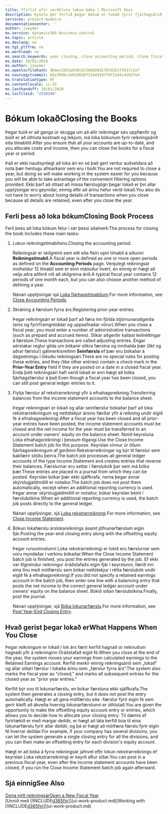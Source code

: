 ```yaml
---
title: Yfirlit yfir verkhluta lokun bóka | Microsoft Docs
description: Kynntu þér ferlið þegar bókum er lokað fyrir fjárhagsárið eða tímabilið og hvað gerist eftir að þú lokar við enda árs.
services: project-madeira
documentationcenter: ''
author: jswymer
ms.service: dynamics365-business-central
ms.topic: article
ms.devlang: na
ms.tgt_pltfrm: na
ms.workload: na
ms.search.keywords: year closing, close accounting period, close fiscal year, bank account detailed trial balance
ms.date: 10/01/2019
ms.author: jswymer
ms.openlocfilehash: db4ec1033a830cb72b602691797d2b1ff637c2e7
ms.sourcegitcommit: 02e704bc3e01d62072144919774f1244c42827e4
ms.translationtype: HT
ms.contentlocale: is-IS
ms.lasthandoff: 10/01/2019
ms.locfileid: "2310109"
---
```

# <a name="closing-the-books"></a><span data-ttu-id="85c2c-103">Bókum lokað</span><span class="sxs-lookup"><span data-stu-id="85c2c-103">Closing the Books</span></span>
<span data-ttu-id="85c2c-104">Þegar búið er að ganga úr skugga um að allir reikningar séu uppfærðir og búið er að úthluta kostnaði og tekjum, má loka bókunum fyrir reikningsárið eða tímabilið.</span><span class="sxs-lookup"><span data-stu-id="85c2c-104">After you ensure that all your accounts are up-to-date, and you allocate costs and income, then you can close the books for a fiscal year or period.</span></span>

<span data-ttu-id="85c2c-105">Það er ekki nauðsynlegt að loka ári en sé það gert verður auðveldara að nota þær hentugu afmarkanir sem eru í boði.</span><span class="sxs-lookup"><span data-stu-id="85c2c-105">You are not required to close a year, but doing so will make working in the system easier for you because you will be able to take advantage of the convenient filtering options provided.</span></span> <span data-ttu-id="85c2c-106">Ekki þarf að óttast að missa færslugögn þegar lokað er því allar upplýsingar eru geymdar, einnig eftir að árinu hefur verið lokað.</span><span class="sxs-lookup"><span data-stu-id="85c2c-106">You also do not have to worry about losing details of transactions when you close because all details are retained, even after you close the year.</span></span>

## <a name="closing-book-process"></a><span data-ttu-id="85c2c-107">Ferli þess að loka bókum</span><span class="sxs-lookup"><span data-stu-id="85c2c-107">Closing Book Process</span></span>
<span data-ttu-id="85c2c-108">Ferli þess að loka bókum felur í sér þessi aðalverk:</span><span class="sxs-lookup"><span data-stu-id="85c2c-108">The process for closing the book includes these main tasks:</span></span>

1. <span data-ttu-id="85c2c-109">Lokun reikningstímabilsins.</span><span class="sxs-lookup"><span data-stu-id="85c2c-109">Closing the accounting period.</span></span>

    <span data-ttu-id="85c2c-110">Reikningsár er skilgreint sem eitt eða fleiri opin tímabil á síðunni **Reikningstímabil**.</span><span class="sxs-lookup"><span data-stu-id="85c2c-110">A fiscal year is defined as one or more open periods as defined on the **Accounting Periods** page.</span></span> <span data-ttu-id="85c2c-111">Venjulegt reikningsár inniheldur 12 tímabil sem er einn mánuður hvert, en einnig er hægt að velja aðra aðferð við að skilgreina árið.</span><span class="sxs-lookup"><span data-stu-id="85c2c-111">A typical fiscal year contains 12 periods of one month each, but you can also choose another method of defining a year.</span></span>

    <span data-ttu-id="85c2c-112">Nánari upplýsingar sjá [Loka fjárhagstímabilum](year-close-account-periods.md).</span><span class="sxs-lookup"><span data-stu-id="85c2c-112">For more information, see [Close Accounting Periods](year-close-account-periods.md).</span></span>
2. <span data-ttu-id="85c2c-113">Skráning á færslum fyrra árs.</span><span class="sxs-lookup"><span data-stu-id="85c2c-113">Registering prior-year entries.</span></span>

    <span data-ttu-id="85c2c-114">Þegar reikningsári er lokað þarf að færa inn fjölda stjórnunaraðgerða (eins og fyrirframgreiddar og uppsafnaðar vörur).</span><span class="sxs-lookup"><span data-stu-id="85c2c-114">When you close a fiscal year, you must enter a number of administrative transactions (such as prepaid and accrued items).</span></span> <span data-ttu-id="85c2c-115">Slíkar aðgerðir kallast leiðréttingar á færslum.</span><span class="sxs-lookup"><span data-stu-id="85c2c-115">These transactions are called adjusting entries.</span></span> <span data-ttu-id="85c2c-116">Engar sérstakar reglur gilda um bókanir slíkra færslna og innihalda þær (líkt og aðrar færslur) gátmerkisreitinn **Seinfærsla** ef þær eru bókaðar á dagsetningu í lokuðu reikningsári.</span><span class="sxs-lookup"><span data-stu-id="85c2c-116">There are no special rules for posting these entries, and they (like other entries) contain a check mark in the **Prior-Year Entry** field if they are posted on a date in a closed fiscal year.</span></span> <span data-ttu-id="85c2c-117">Enda þótt reikningsári hafi verið lokað er enn hægt að bóka fjárhagsfærslur á það.</span><span class="sxs-lookup"><span data-stu-id="85c2c-117">Even though a fiscal year has been closed, you can still post general ledger entries to it.</span></span>
3. <span data-ttu-id="85c2c-118">Flytja færslur af rekstrarreikningi yfir á efnahagsreikning.</span><span class="sxs-lookup"><span data-stu-id="85c2c-118">Transferring balances from the income statement accounts to the balance sheet.</span></span>

    <span data-ttu-id="85c2c-119">Þegar reikningsári er lokað og allar seinfærslur bókaðar þarf að loka rekstrarreikningum og nettótekjur ársins færðar yfir á reikning undir eigið fé á efnahagsreikningi.</span><span class="sxs-lookup"><span data-stu-id="85c2c-119">After a fiscal year has been closed and all prior-year entries have been posted, the income statement accounts must be closed and the net income for the year must be transferred to an account under owners' equity on the balance sheet.</span></span> <span data-ttu-id="85c2c-120">Notið keyrsluna Loka efnahagsreikningi í þessum tilgangi.</span><span class="sxs-lookup"><span data-stu-id="85c2c-120">Use the Close Income Statement batch job for this purpose.</span></span> <span data-ttu-id="85c2c-121">Keyrslan vinnur úr öllum fjárhagsreikningum af gerðinni Rekstrarreikningar og býr til færslur sem bakfærir stöðu þeirra.</span><span class="sxs-lookup"><span data-stu-id="85c2c-121">The batch job processes all general ledger accounts of the type Income Statement and creates entries that reverse their balances.</span></span> <span data-ttu-id="85c2c-122">Færslurnar eru settar í færslubók þar sem má bóka þær.</span><span class="sxs-lookup"><span data-stu-id="85c2c-122">These entries are placed in a journal from which they can be posted.</span></span> <span data-ttu-id="85c2c-123">Keyrslan bókar þær ekki sjálfkrafa, nema þegar annar skýrslugjaldmiðill er notaður.</span><span class="sxs-lookup"><span data-stu-id="85c2c-123">The batch job does not post them automatically, except when an additional reporting currency is used.</span></span> <span data-ttu-id="85c2c-124">Þegar annar skýrslugjaldmiðill er notaður, bókar keyrslan beint í færslubókina.</span><span class="sxs-lookup"><span data-stu-id="85c2c-124">When an additional reporting currency is used, the batch job posts directly to the general ledger.</span></span>

    <span data-ttu-id="85c2c-125">Nánari upplýsingar, sjá [Loka rekstrarreikningi](year-close-income-statement.md).</span><span class="sxs-lookup"><span data-stu-id="85c2c-125">For more information, see [Close Income Statement](year-close-income-statement.md).</span></span>
4. <span data-ttu-id="85c2c-126">Bókun lokafærslu árslokareiknings ásamt jöfnunarfærslum eigin fjár.</span><span class="sxs-lookup"><span data-stu-id="85c2c-126">Posting the year-end closing entry along with the offsetting equity account entries.</span></span>

    <span data-ttu-id="85c2c-127">Þegar runuvinnslunni Loka rekstrarreikningi er lokið eru færslurnar sem voru myndaðar í verkinu bókaðar.</span><span class="sxs-lookup"><span data-stu-id="85c2c-127">When the Close Income Statement batch job is finished, you post the entries generated by the job.</span></span> <span data-ttu-id="85c2c-128">Ef ekki var tilgreindur reikningur óráðstafaðs eigin fjár í keyrslunni, færið inn eina línu með mótfærslu sem bókar nettótekjur í rétta færslubók undir eigið fé á efnahagsreikningi.</span><span class="sxs-lookup"><span data-stu-id="85c2c-128">If you did not specify a retained earnings account in the batch job, then enter one line with a balancing entry that posts the net income to the correct general ledger account under owners' equity on the balance sheet.</span></span> <span data-ttu-id="85c2c-129">Bókið síðan færslubókina.</span><span class="sxs-lookup"><span data-stu-id="85c2c-129">Finally, post the journal.</span></span>

    <span data-ttu-id="85c2c-130">Nánari upplýsingar, sjá [Bóka lokunarfærslu](year-how-post-year-end-close-entry.md).</span><span class="sxs-lookup"><span data-stu-id="85c2c-130">For more information, see [Post Year-End Closing Entry](year-how-post-year-end-close-entry.md).</span></span>

## <a name="what-happens-when-you-close"></a><span data-ttu-id="85c2c-131">Hvað gerist þegar lokað er</span><span class="sxs-lookup"><span data-stu-id="85c2c-131">What Happens When You Close</span></span>
<span data-ttu-id="85c2c-132">Þegar reikningum er lokað í lok árs færir kerfið hagnað úr reiknuðum hagnaði yfir á reikninginn Óráðstafað eigið fé.</span><span class="sxs-lookup"><span data-stu-id="85c2c-132">When you close at the end of the year, the system moves your earnings from calculated earnings to the Retained Earnings account.</span></span> <span data-ttu-id="85c2c-133">Kerfið merkir einnig reikningsárið sem „lokað“ og allar síðari færslur í lokaða árinu sem „færslur fyrra árs“.</span><span class="sxs-lookup"><span data-stu-id="85c2c-133">The system also marks the fiscal year as "closed," and marks all subsequent entries for the closed year as "prior year entries."</span></span>

<span data-ttu-id="85c2c-134">Kerfið býr svo til lokunarfærslu, en bókar færsluna ekki sjálfkrafa.</span><span class="sxs-lookup"><span data-stu-id="85c2c-134">The system then generates a closing entry, but it does not post the entry automatically.</span></span> <span data-ttu-id="85c2c-135">Hægt er að gera mótfærslu eða -færslur fyrir eigin fé sem gerir kleift að ákveða hvernig lokunarfærslunni er úthlutað.</span><span class="sxs-lookup"><span data-stu-id="85c2c-135">You are given the opportunity to make the offsetting equity account entry or entries, which allows you to decide how to allocate your closing entry.</span></span> <span data-ttu-id="85c2c-136">Til dæmis ef fyrirtækið er með margar deildir, er hægt að láta kerfið búa til eina lokunarfærslu fyrir allar deildir, og þá er hægt að mótfæra færslu fyrir eigin fé hverrar deildar.</span><span class="sxs-lookup"><span data-stu-id="85c2c-136">For example, if your company has several divisions, you can let the system generate a single closing entry for all the divisions, and you can then make an offsetting entry for each division's equity account.</span></span>

<span data-ttu-id="85c2c-137">Hægt er að bóka á fyrra reikningsár jafnvel eftir lokun rekstrarreiknings ef keyrslan Loka rekstrarreikningi er keyrð aftur síðar.</span><span class="sxs-lookup"><span data-stu-id="85c2c-137">You can post in a previous fiscal year, even after the income statement accounts have been closed, if you run the Close Income Statement batch job again afterward.</span></span>

## <a name="see-also"></a><span data-ttu-id="85c2c-138">Sjá einnig</span><span class="sxs-lookup"><span data-stu-id="85c2c-138">See Also</span></span>
[<span data-ttu-id="85c2c-139">Opna nýtt reikningsár</span><span class="sxs-lookup"><span data-stu-id="85c2c-139">Open a New Fiscal Year</span></span>](finance-how-open-new-fiscal-year.md)  
<span data-ttu-id="85c2c-140">[Unnið með [!INCLUDE[d365fin](includes/d365fin_md.md)]](ui-work-product.md)</span><span class="sxs-lookup"><span data-stu-id="85c2c-140">[Working with [!INCLUDE[d365fin](includes/d365fin_md.md)]](ui-work-product.md)</span></span>
